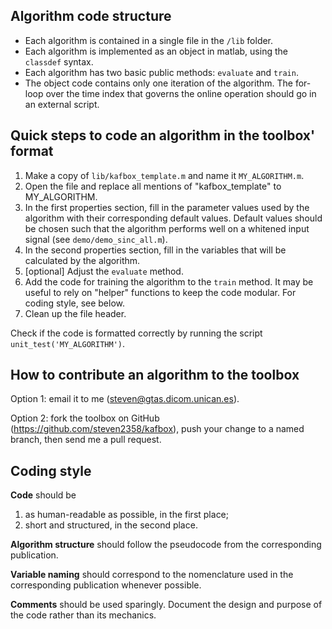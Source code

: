 Algorithm code structure
------------------------
- Each algorithm is contained in a single file in the `/lib` folder. 
- Each algorithm is implemented as an object in matlab, using the `classdef` syntax.
- Each algorithm has two basic public methods: `evaluate` and `train`.
- The object code contains only one iteration of the algorithm. The for-loop over the time index that governs the online operation should go in an external script.


Quick steps to code an algorithm in the toolbox' format
-------------------------------------------------------
1. Make a copy of `lib/kafbox_template.m` and name it `MY_ALGORITHM.m`.
2. Open the file and replace all mentions of "kafbox_template" to MY_ALGORITHM.
3. In the first properties section, fill in the parameter values used by the algorithm with their corresponding default values. Default values should be chosen such that the algorithm performs well on a whitened input signal (see `demo/demo_sinc_all.m`).
4. In the second properties section, fill in the variables that will be calculated by the algorithm.
5. [optional] Adjust the `evaluate` method.
6. Add the code for training the algorithm to the `train` method. It may be useful to rely on "helper" functions to keep the code modular. For coding style, see below.
7. Clean up the file header.

Check if the code is formatted correctly by running the script `unit_test('MY_ALGORITHM')`.


How to contribute an algorithm to the toolbox
---------------------------------------------
Option 1: email it to me (steven@gtas.dicom.unican.es).

Option 2: fork the toolbox on GitHub (https://github.com/steven2358/kafbox), push your change to a named branch, then send me a pull request.


Coding style
------------
**Code** should be  
1. as human-readable as possible, in the first place;  
2. short and structured, in the second place.  

**Algorithm structure** should follow the pseudocode from the corresponding publication.

**Variable naming** should correspond to the nomenclature used in the corresponding publication whenever possible.

**Comments** should be used sparingly. Document the design and purpose of the code rather than its mechanics.
